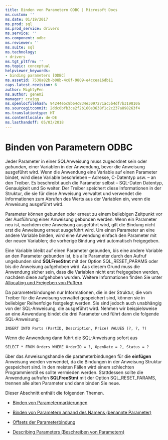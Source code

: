 ```yaml
---
title: Binden von Parametern ODBC | Microsoft Docs
ms.custom: ''
ms.date: 01/19/2017
ms.prod: sql
ms.prod_service: drivers
ms.service: ''
ms.component: odbc
ms.reviewer: ''
ms.suite: sql
ms.technology:
- drivers
ms.tgt_pltfrm: ''
ms.topic: conceptual
helpviewer_keywords:
- binding parameters [ODBC]
ms.assetid: 7538a82b-b08b-4c8f-9809-e4ccea16db11
caps.latest.revision: 6
author: MightyPen
ms.author: genemi
manager: craigg
ms.openlocfilehash: 94244e5c8b64c834e3097271ac5b4df7b319810a
ms.sourcegitcommit: 2ddc0bfb3ce2f2b160e3638f1c2c237a898263f4
ms.translationtype: HT
ms.contentlocale: de-DE
ms.lasthandoff: 05/03/2018
---
```

# <a name="binding-parameters-odbc"></a>Binden von Parametern ODBC
Jeder Parameter in einer SQL­Anweisung muss zugeordnet sein oder *gebunden,* einer Variablen in der Anwendung, bevor die Anweisung ausgeführt wird. Wenn die Anwendung eine Variable auf einen Parameter bindet, wird diese Variable beschrieben – Adresse, C-Datentyp usw. – an den Treiber. Es beschreibt auch die Parameter selbst – SQL-Daten Datentyp, Genauigkeit und So weiter. Der Treiber speichert diese Informationen in der Struktur, die sie für diese Anweisung verwaltet und verwendet die Informationen zum Abrufen des Werts aus der Variablen ein, wenn die Anweisung ausgeführt wird.  
  
 Parameter können gebunden oder erneut zu einem beliebigen Zeitpunkt vor der Ausführung einer Anweisung gebunden werden. Wenn ein Parameter neu ist, nachdem eine Anweisung ausgeführt wird, gilt die Bindung nicht erst die Anweisung erneut ausgeführt wird. Um einen Parameter an eine andere Variable binden, wird eine Anwendung einfach den Parameter mit der neuen Variablen; die vorherige Bindung wird automatisch freigegeben.  
  
 Eine Variable bleibt auf einen Parameter gebunden, bis eine andere Variable an den Parameter gebunden ist, bis alle Parameter durch den Aufruf ungebunden sind **SQLFreeStmt** mit der Option SQL_RESET_PARAMS oder bis die Anweisung aufgehoben wird. Aus diesem Grund muss die Anwendung sicher sein, dass die Variablen nicht erst freigegeben werden, nachdem diese aufgehoben wurden. Weitere Informationen finden Sie unter [Allocating und Freigeben von Puffern](../../../odbc/reference/develop-app/allocating-and-freeing-buffers.md).  
  
 Da parameterbindungen nur Informationen, die in der Struktur, die vom Treiber für die Anweisung verwaltet gespeichert sind, können sie in beliebiger Reihenfolge festgelegt werden. Sie sind jedoch auch unabhängig von der SQL-Anweisung, die ausgeführt wird. Nehmen wir beispielsweise an eine Anwendung bindet die drei Parameter und führt dann die folgende SQL-Anweisung:  
  
```  
INSERT INTO Parts (PartID, Description, Price) VALUES (?, ?, ?)  
```  
  
 Wenn die Anwendung dann führt die SQL-Anweisung sofort aus  
  
```  
SELECT * FROM Orders WHERE OrderID = ?, OpenDate = ?, Status = ?  
```  
  
 über das Anweisungshandle die parameterbindungen für die **einfügen** Anweisung werden verwendet, da die Bindungen in der Anweisung Struktur gespeichert sind. In den meisten Fällen wird einem schlechten Programmierstil es sollte vermieden werden. Stattdessen sollte die Anwendung aufrufen **SQLFreeStmt** mit der Option SQL_RESET_PARAMS, trennen alle alten Parameter und dann binden Sie neue.  
  
 Dieser Abschnitt enthält die folgenden Themen.  
  
-   [Binden von Parametermarkierungen](../../../odbc/reference/develop-app/binding-parameter-markers.md)  
  
-   [Binden von Parametern anhand des Namens (benannte Parameter)](../../../odbc/reference/develop-app/binding-parameters-by-name-named-parameters.md)  
  
-   [Offsets der Parameterbindung](../../../odbc/reference/develop-app/parameter-binding-offsets.md)  
  
-   [Describing Parameters (Beschreiben von Parametern)](../../../odbc/reference/develop-app/describing-parameters.md)
